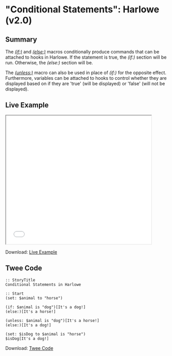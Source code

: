 # "Conditional Statements": Harlowe (v2.0)

## Summary

The [*(if:)*](https://twine2.neocities.org/#macro_if) and [*(else:)*](https://twine2.neocities.org/#macro_else) macros conditionally produce commands that can be attached to hooks in Harlowe. If the statement is true, the *(if:)* section will be run. Otherwise, the *(else:)* section will be.

The [*(unless:)*](https://twine2.neocities.org/#macro_unless) macro can also be used in place of *(if:)* for the opposite effect. Furthermore, variables can be attached to hooks to control whether they are displayed based on if they are 'true' (will be displayed) or 'false' (will not be displayed).

## Live Example

<section>
<iframe src="harlowe_conditionalstatements_example.html" height=400 width=90%></iframe>


Download: <a href="harlowe_conditionalstatements_example.html" target="_blank">Live Example</a>
</section>

## Twee Code

```
:: StoryTitle
Conditional Statements in Harlowe

:: Start
(set: $animal to "horse")

(if: $animal is "dog")[It's a dog!]
(else:)[It's a horse!]

(unless: $animal is "dog")[It's a horse!]
(else:)[It's a dog!]

(set: $isDog to $animal is "horse")
$isDog[It's a dog!]
```

Download: <a href="harlowe_conditionalstatements_twee.txt" target="_blank">Twee Code</a>

